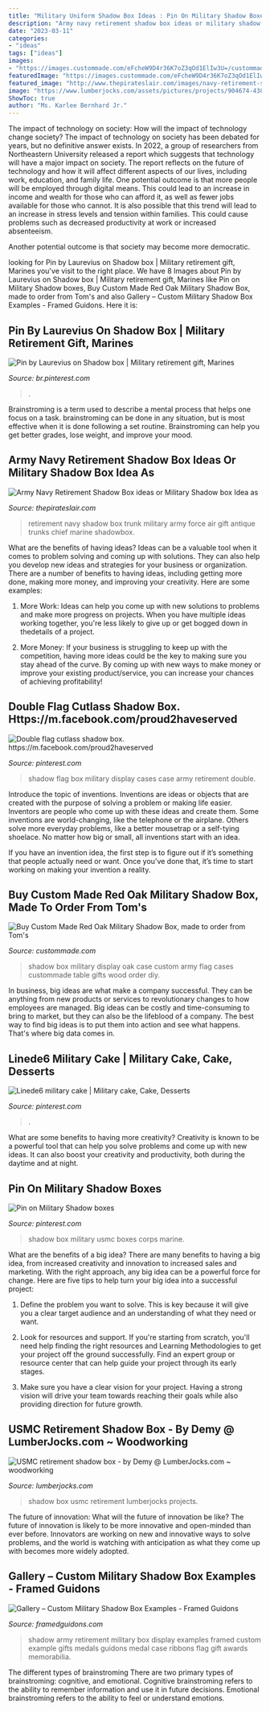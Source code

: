 ```yaml
---
title: "Military Uniform Shadow Box Ideas : Pin On Military Shadow Boxes"
description: "Army navy retirement shadow box ideas or military shadow box idea as"
date: "2023-03-11"
categories:
- "ideas"
tags: ["ideas"]
images:
- "https://images.custommade.com/eFcheW9D4r36K7oZ3qOd1ElIw3U=/custommade-photosets/265820/265820.902393.jpg"
featuredImage: "https://images.custommade.com/eFcheW9D4r36K7oZ3qOd1ElIw3U=/custommade-photosets/265820/265820.902393.jpg"
featured_image: "http://www.thepirateslair.com/images/navy-retirement-shadow-box-ideas/dan835IMG_1627.jpg"
image: "https://www.lumberjocks.com/assets/pictures/projects/904674-438x.jpg?1442069148"
ShowToc: true
author: "Ms. Karlee Bernhard Jr."
---
```



The impact of technology on society: How will the impact of technology change society?
The impact of technology on society has been debated for years, but no definitive answer exists. In 2022, a group of researchers from Northeastern University released a report which suggests that technology will have a major impact on society. The report reflects on the future of technology and how it will affect different aspects of our lives, including work, education, and family life. 
One potential outcome is that more people will be employed through digital means. This could lead to an increase in income and wealth for those who can afford it, as well as fewer jobs available for those who cannot. It is also possible that this trend will lead to an increase in stress levels and tension within families. This could cause problems such as decreased productivity at work or increased absenteeism. 

Another potential outcome is that society may become more democratic.

	

		
looking for Pin by Laurevius on Shadow box | Military retirement gift, Marines you've visit to the right place. We have 8 Images about Pin by Laurevius on Shadow box | Military retirement gift, Marines like Pin on Military Shadow boxes, Buy Custom Made Red Oak Military Shadow Box, made to order from Tom&#039;s and also Gallery – Custom Military Shadow Box Examples - Framed Guidons. Here it is:
		
    
## Pin By Laurevius On Shadow Box | Military Retirement Gift, Marines

<img loading=lazy src="https://i.pinimg.com/736x/6e/fa/f2/6efaf2eb43b0d690fdb0c26564c78984.jpg" onerror="this.onerror=null;this.src='https://tse3.mm.bing.net/th?id=OIP.AqroW_Qtn0b6wPEzu75nCAHaLF&amp;pid=15.1';" alt="Pin by Laurevius on Shadow box | Military retirement gift, Marines">

_Source: br.pinterest.com_

>. 

	

Brainstroming is a term used to describe a mental process that helps one focus on a task. brainstroming can be done in any situation, but is most effective when it is done following a set routine. Brainstroming can help you get better grades, lose weight, and improve your mood.

    
## Army Navy Retirement Shadow Box Ideas Or Military Shadow Box Idea As

<img loading=lazy src="http://www.thepirateslair.com/images/navy-retirement-shadow-box-ideas/dan835IMG_1627.jpg" onerror="this.onerror=null;this.src='https://tse2.mm.bing.net/th?id=OIP.3CoINWRkBvkPa8VnsxahDwHaGC&amp;pid=15.1';" alt="Army Navy Retirement Shadow Box ideas or Military Shadow box Idea as">

_Source: thepirateslair.com_

>retirement navy shadow box trunk military army force air gift antique trunks chief marine shadowbox. 

	

What are the benefits of having ideas?
Ideas can be a valuable tool when it comes to problem solving and coming up with solutions. They can also help you develop new ideas and strategies for your business or organization. There are a number of benefits to having ideas, including getting more done, making more money, and improving your creativity. Here are some examples:
1. More Work: Ideas can help you come up with new solutions to problems and make more progress on projects. When you have multiple ideas working together, you're less likely to give up or get bogged down in thedetails of a project.

2. More Money: If your business is struggling to keep up with the competition, having more ideas could be the key to making sure you stay ahead of the curve. By coming up with new ways to make money or improve your existing product/service, you can increase your chances of achieving profitability!

    
## Double Flag Cutlass Shadow Box. Https://m.facebook.com/proud2haveserved

<img loading=lazy src="https://i.pinimg.com/originals/d1/ad/c5/d1adc5c81a23ca34b7a6cd0abfba27ce.jpg" onerror="this.onerror=null;this.src='https://tse1.mm.bing.net/th?id=OIP.xePYPDGsfAEl6Gphf0NufwHaFj&amp;pid=15.1';" alt="Double flag cutlass shadow box. https://m.facebook.com/proud2haveserved">

_Source: pinterest.com_

>shadow flag box military display cases case army retirement double. 

	

Introduce the topic of inventions.
Inventions are ideas or objects that are created with the purpose of solving a problem or making life easier. Inventors are people who come up with these ideas and create them.
Some inventions are world-changing, like the telephone or the airplane. Others solve more everyday problems, like a better mousetrap or a self-tying shoelace. No matter how big or small, all inventions start with an idea.

If you have an invention idea, the first step is to figure out if it’s something that people actually need or want. Once you’ve done that, it’s time to start working on making your invention a reality.

    
## Buy Custom Made Red Oak Military Shadow Box, Made To Order From Tom&#039;s

<img loading=lazy src="https://images.custommade.com/eFcheW9D4r36K7oZ3qOd1ElIw3U=/custommade-photosets/265820/265820.902393.jpg" onerror="this.onerror=null;this.src='https://tse3.mm.bing.net/th?id=OIP._zzV55ahbewWzLoq9PsmPwHaJ6&amp;pid=15.1';" alt="Buy Custom Made Red Oak Military Shadow Box, made to order from Tom&#039;s">

_Source: custommade.com_

>shadow box military display oak case custom army flag cases custommade table gifts wood order diy. 

	

In business, big ideas are what make a company successful. They can be anything from new products or services to revolutionary changes to how employees are managed. Big ideas can be costly and time-consuming to bring to market, but they can also be the lifeblood of a company. The best way to find big ideas is to put them into action and see what happens. That's where big data comes in.

    
## Linede6 Military Cake | Military Cake, Cake, Desserts

<img loading=lazy src="https://i.pinimg.com/736x/ff/f0/4a/fff04a0ec764f43e1edc895412fe8f18.jpg" onerror="this.onerror=null;this.src='https://tse1.mm.bing.net/th?id=OIP.EZEONWuU9v_j_Jo4wSOibAHaHa&amp;pid=15.1';" alt="Linede6 military cake | Military cake, Cake, Desserts">

_Source: pinterest.com_

>. 

	

What are some benefits to having more creativity?
Creativity is known to be a powerful tool that can help you solve problems and come up with new ideas. It can also boost your creativity and productivity, both during the daytime and at night.

    
## Pin On Military Shadow Boxes

<img loading=lazy src="https://i.pinimg.com/736x/1b/e6/7a/1be67a53850d5b908e6b484a5c7c4ad7--shadow-box-gmail.jpg" onerror="this.onerror=null;this.src='https://tse1.mm.bing.net/th?id=OIP.avwwou1FBoi856aBTK7nbgHaMy&amp;pid=15.1';" alt="Pin on Military Shadow boxes">

_Source: pinterest.com_

>shadow box military usmc boxes corps marine. 

	

What are the benefits of a big idea?
There are many benefits to having a big idea, from increased creativity and innovation to increased sales and marketing. With the right approach, any big idea can be a powerful force for change. Here are five tips to help turn your big idea into a successful project:
1. Define the problem you want to solve. This is key because it will give you a clear target audience and an understanding of what they need or want.

2. Look for resources and support. If you're starting from scratch, you'll need help finding the right resources and Learning Methodologies to get your project off the ground successfully. Find an expert group or resource center that can help guide your project through its early stages.

3. Make sure you have a clear vision for your project. Having a strong vision will drive your team towards reaching their goals while also providing direction for future growth.

    
## USMC Retirement Shadow Box - By Demy @ LumberJocks.com ~ Woodworking

<img loading=lazy src="https://www.lumberjocks.com/assets/pictures/projects/904674-438x.jpg?1442069148" onerror="this.onerror=null;this.src='https://tse4.mm.bing.net/th?id=OIP.SXvUUcrtDrvQ7he0yEIdlgHaLI&amp;pid=15.1';" alt="USMC retirement shadow box - by Demy @ LumberJocks.com ~ woodworking">

_Source: lumberjocks.com_

>shadow box usmc retirement lumberjocks projects. 

	

The future of innovation: What will the future of innovation be like?
The future of innovation is likely to be more innovative and open-minded than ever before. Innovators are working on new and innovative ways to solve problems, and the world is watching with anticipation as what they come up with becomes more widely adopted.

    
## Gallery – Custom Military Shadow Box Examples - Framed Guidons

<img loading=lazy src="http://framedguidons.com/wp-content/uploads/2016/02/Army-Retirement-Shadow-Box-Example.jpg" onerror="this.onerror=null;this.src='https://tse2.mm.bing.net/th?id=OIP.6A7h8GtmOsQDoPo1uVyDYwHaK5&amp;pid=15.1';" alt="Gallery – Custom Military Shadow Box Examples - Framed Guidons">

_Source: framedguidons.com_

>shadow army retirement military box display examples framed custom example gifts medals guidons medal case ribbons flag gift awards memorabilia. 

	

The different types of brainstroming
There are two primary types of brainstroming: cognitive, and emotional. Cognitive brainstroming refers to the ability to remember information and use it in future decisions. Emotional brainstroming refers to the ability to feel or understand emotions.

